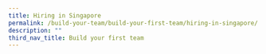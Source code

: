 ```yaml
---
title: Hiring in Singapore
permalink: /build-your-team/build-your-first-team/hiring-in-singapore/
description: ""
third_nav_title: Build your first team
---
```

